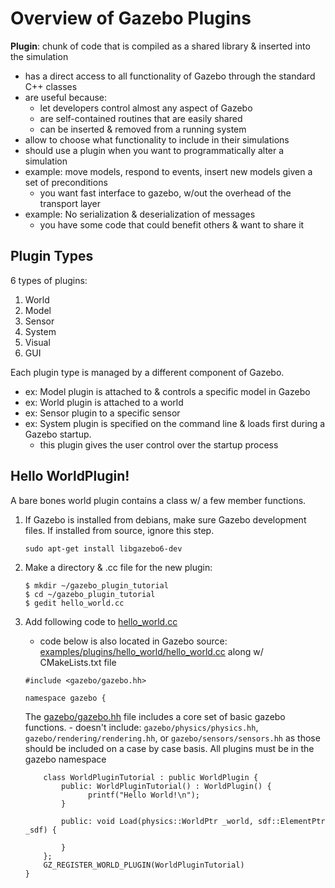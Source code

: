 # Overview of Gazebo Plugins

**Plugin**: chunk of code that is compiled as a shared library & inserted into the simulation

- has a direct access to all functionality of Gazebo through the standard C++ classes
- are useful because:
    - let developers control almost any aspect of Gazebo
    - are self-contained routines that are easily shared
    - can be inserted & removed from a running system
- allow to choose what functionality to include in their simulations
- should use a plugin when you want to programmatically alter a simulation
- example: move models, respond to events, insert new models given a set of preconditions
    - you want fast interface to gazebo, w/out the overhead of the transport layer
- example: No serialization & deserialization of messages
    - you have some code that could benefit others & want to share it

## Plugin Types

6 types of plugins:

1. World
2. Model
3. Sensor
4. System
5. Visual
6. GUI

Each plugin type is managed by a different component of Gazebo.

- ex: Model plugin is attached to & controls a specific model in Gazebo
- ex: World plugin is attached to a world
- ex: Sensor plugin to a specific sensor
- ex: System plugin is specified on the command line & loads first during a Gazebo startup.
    - this plugin gives the user control over the startup process
    
## Hello WorldPlugin!

A bare bones world plugin contains a class w/ a few member functions.

1. If Gazebo is installed from debians, make sure Gazebo development files. If installed from source, ignore this step. 

    ```
    sudo apt-get install libgazebo6-dev
    ```
    
2. Make a directory & .cc file for the new plugin:
    
    ```
    $ mkdir ~/gazebo_plugin_tutorial
    $ cd ~/gazebo_plugin_tutorial
    $ gedit hello_world.cc
    ```
3. Add following code to [hello_world.cc][1]
    - code below is also located in Gazebo source: [examples/plugins/hello_world/hello_world.cc][2] along w/ CMakeLists.txt file

    ```
    #include <gazebo/gazebo.hh>

    namespace gazebo {
    ```
    
    The [gazebo/gazebo.hh][3] file includes a core set of basic gazebo functions.
        - doesn't include: `gazebo/physics/physics.hh`, `gazebo/rendering/rendering.hh`, or `gazebo/sensors/sensors.hh` as those should be included on a case by case basis. All plugins must be in the gazebo namespace
    
    ```
        class WorldPluginTutorial : public WorldPlugin {
            public: WorldPluginTutorial() : WorldPlugin() {
                  printf("Hello World!\n");
            }
    ```
    
    
    
    
    ```
            public: void Load(physics::WorldPtr _world, sdf::ElementPtr _sdf) {
            
            }
        };
        GZ_REGISTER_WORLD_PLUGIN(WorldPluginTutorial)
    }
    ```


[1]: helloworld.cc
[2]: http://bitbucket.org/osrf/gazebo/src/gazebo6/examples/plugins/hello_world
[3]: https://bitbucket.org/osrf/gazebo/src/gazebo6/gazebo/gazebo_core.hh
    
    
    
    
    
    
    
    
    
    
